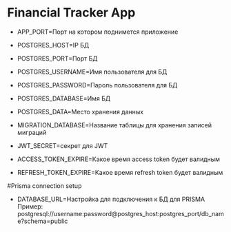 # Financial Tracker App

- APP_PORT=Порт на котором поднимется приложение

- POSTGRES_HOST=IP БД
- POSTGRES_PORT=Порт БД
- POSTGRES_USERNAME=Имя пользователя для БД
- POSTGRES_PASSWORD=Пароль пользователя для БД
- POSTGRES_DATABASE=Имя БД
- POSTGRES_DATA=Место хранения данных
- MIGRATION_DATABASE=Название таблицы для хранения записей миграций

- JWT_SECRET=секрет для JWT

- ACCESS_TOKEN_EXPIRE=Какое время access token будет валидным
- REFRESH_TOKEN_EXPIRE=Какое время refresh token будет валидным

#Prisma connection setup

- DATABASE_URL=Настройка для подключения к БД для PRISMA
  Пример: postgresql://username:password@postgres_host:postgres_port/db_name?schema=public
